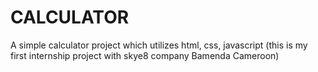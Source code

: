 # CALCULATOR
A simple calculator project which utilizes html, css, javascript (this is my first internship project with skye8 company Bamenda Cameroon)
